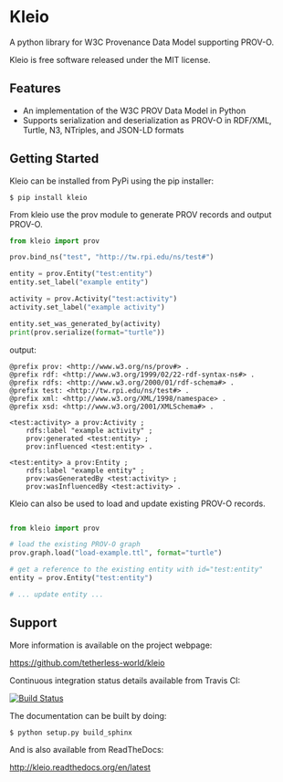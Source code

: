 Kleio
=====

A python library for W3C Provenance Data Model supporting PROV-O.

Kleio is free software released under the MIT license.

Features
--------

* An implementation of the W3C PROV Data Model in Python
* Supports serialization and deserialization as PROV-O in RDF/XML, Turtle, N3, NTriples, and JSON-LD formats

Getting Started
---------------

Kleio can be installed from PyPi using the pip installer:

    $ pip install kleio

From kleio use the prov module to generate PROV records and output PROV-O.

```python
from kleio import prov

prov.bind_ns("test", "http://tw.rpi.edu/ns/test#")

entity = prov.Entity("test:entity")
entity.set_label("example entity")

activity = prov.Activity("test:activity")
activity.set_label("example activity")

entity.set_was_generated_by(activity)
print(prov.serialize(format="turtle"))
```
output:

```
@prefix prov: <http://www.w3.org/ns/prov#> .
@prefix rdf: <http://www.w3.org/1999/02/22-rdf-syntax-ns#> .
@prefix rdfs: <http://www.w3.org/2000/01/rdf-schema#> .
@prefix test: <http://tw.rpi.edu/ns/test#> .
@prefix xml: <http://www.w3.org/XML/1998/namespace> .
@prefix xsd: <http://www.w3.org/2001/XMLSchema#> .

<test:activity> a prov:Activity ;
    rdfs:label "example activity" ;
    prov:generated <test:entity> ;
    prov:influenced <test:entity> .

<test:entity> a prov:Entity ;
    rdfs:label "example entity" ;
    prov:wasGeneratedBy <test:activity> ;
    prov:wasInfluencedBy <test:activity> .
```

Kleio can also be used to load and update existing PROV-O records.

```python

from kleio import prov

# load the existing PROV-O graph
prov.graph.load("load-example.ttl", format="turtle")

# get a reference to the existing entity with id="test:entity"
entity = prov.Entity("test:entity")

# ... update entity ...
```

Support
-------

More information is available on the project webpage:

https://github.com/tetherless-world/kleio

Continuous integration status details available from Travis CI:

[![Build Status](https://travis-ci.org/tetherless-world/kleio.svg?branch=master)](https://travis-ci.org/tetherless-world/kleio)

The documentation can be built by doing:

    $ python setup.py build_sphinx

And is also available from ReadTheDocs:

http://kleio.readthedocs.org/en/latest